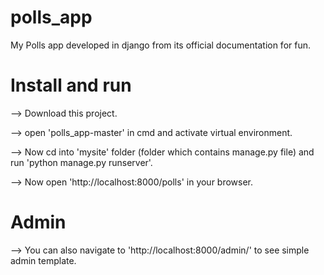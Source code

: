 # polls_app

My Polls app developed in django from its official documentation for fun.


# Install and run

--> Download this project. 

--> open 'polls_app-master' in cmd and activate virtual environment.

--> Now cd into 'mysite' folder (folder which contains manage.py file) and run 'python manage.py runserver'.

--> Now open 'http://localhost:8000/polls' in your browser.


# Admin

--> You can also navigate to 'http://localhost:8000/admin/' to see simple admin template.


